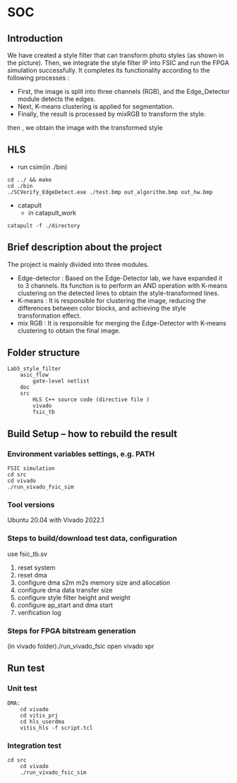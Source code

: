 # SOC
## Introduction
We have created a style filter that can transform photo styles (as shown in the picture). Then, we integrate the style filter IP into FSIC and run the FPGA simulation successfully. It completes its functionality according to the following processes : 

 - First, the image is split into three channels (RGB), and the Edge_Detector module detects the edges.
 - Next, K-means clustering is applied for segmentation.
 - Finally, the result is processed by mixRGB to transform the style.
 
then , we obtain the image with the transformed style
## HLS
+ run csim(in ./bin)
```
cd ../ && make
cd ./bin
./SCVerify_EdgeDetect.exe ./test.bmp out_algorithm.bmp out_hw.bmp
```
+ catapult
    + in catapult_work
```
catapult -f ./directory
```

## Brief description about the project
The project is mainly divided into three modules.
 - Edge-detector : Based on the Edge-Detector lab, we have expanded it to 3 channels. Its function is to perform an AND operation with K-means clustering on the detected lines to obtain the style-transformed lines.
 - K-means : It is responsible for clustering the image, reducing the differences between color blocks, and achieving the style transformation effect.
 - mix RGB : It is responsible for merging the Edge-Detector with K-means clustering to obtain the final image.

## Folder structure
    Lab5_style_filter
        asic_flow
            gate-level netlist
        doc
        src
            HLS C++ source code (directive file )
            vivado
            fsic_tb
        
 
## Build Setup – how to rebuild the result
### Environment variables settings, e.g. PATH
```
FSIC simulation
cd src
cd vivado
./run_vivado_fsic_sim
```

### Tool versions
Ubuntu 20.04 with Vivado 2022.1
### Steps to build/download test data, configuration
use fsic_tb.sv 
1. reset system
2. reset dma
3. configure dma s2m m2s memory size and allocation 
4. configure dma data transfer size 
5. configure style filter height and weight
6. configure ap_start and dma start
7. verification log 

### Steps for FPGA bitstream generation
(in vivado folder)./run_vivado_fsic
open vivado xpr

## Run test
### Unit test 
    DMA: 
        cd vivado
        cd vitis_prj
        cd hls_userdma
        vitis_hls -f script.tcl

### Integration test 
    cd src
        cd vivado
        ./run_vivado_fsic_sim